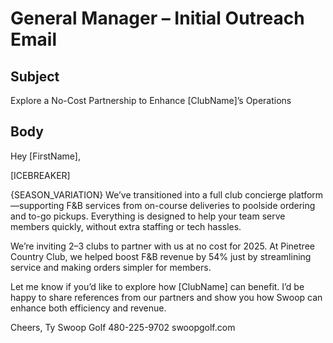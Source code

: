 # General Manager – Initial Outreach Email

## Subject
Explore a No-Cost Partnership to Enhance [ClubName]’s Operations

## Body
Hey [FirstName],

[ICEBREAKER]

{SEASON_VARIATION} We’ve transitioned into a full club concierge platform—supporting F&B services from on-course deliveries to poolside ordering and to-go pickups. Everything is designed to help your team serve members quickly, without extra staffing or tech hassles.

We’re inviting 2–3 clubs to partner with us at no cost for 2025. At Pinetree Country Club, we helped boost F&B revenue by 54% just by streamlining service and making orders simpler for members.

Let me know if you’d like to explore how [ClubName] can benefit. I’d be happy to share references from our partners and show you how Swoop can enhance both efficiency and revenue.

Cheers,
Ty
Swoop Golf
480-225-9702
swoopgolf.com
